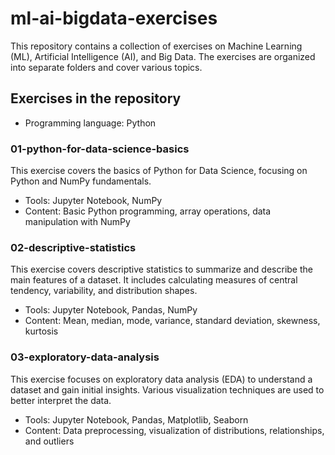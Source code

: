 # ml-ai-bigdata-exercises

This repository contains a collection of exercises on Machine Learning (ML), Artificial Intelligence (AI), and Big Data. The exercises are organized into separate folders and cover various topics.

## Exercises in the repository

- Programming language: Python  

### 01-python-for-data-science-basics

This exercise covers the basics of Python for Data Science, focusing on Python and NumPy fundamentals.

- Tools: Jupyter Notebook, NumPy  
- Content: Basic Python programming, array operations, data manipulation with NumPy

### 02-descriptive-statistics

This exercise covers descriptive statistics to summarize and describe the main features of a dataset. It includes calculating measures of central tendency, variability, and distribution shapes.

- Tools: Jupyter Notebook, Pandas, NumPy  
- Content: Mean, median, mode, variance, standard deviation, skewness, kurtosis

### 03-exploratory-data-analysis

This exercise focuses on exploratory data analysis (EDA) to understand a dataset and gain initial insights. Various visualization techniques are used to better interpret the data.

- Tools: Jupyter Notebook, Pandas, Matplotlib, Seaborn  
- Content: Data preprocessing, visualization of distributions, relationships, and outliers
